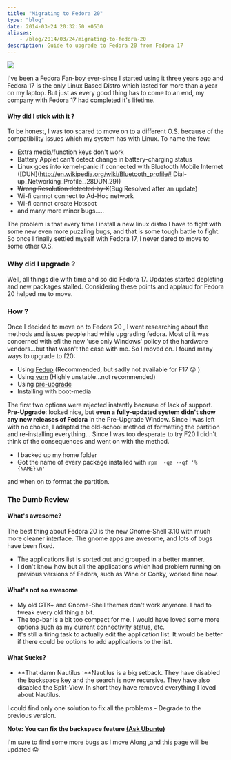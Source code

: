 ```yaml
---
title: "Migrating to Fedora 20"
type: "blog"
date: 2014-03-24 20:32:50 +0530
aliases:
    - /blog/2014/03/24/migrating-to-fedora-20
description: Guide to upgrade to Fedora 20 from Fedora 17
---
```

![](https://lh3.googleusercontent.com/uqGbIS_J6m_AloaEhWeG0IZ6G4iWSYBUDMJ8kX3aRRxLHhiruma365lgbRW877VHiSbMP1ivNISekZl1aUQGw13Z6SIcZEJ2nqp_Lt-I0UuPfmiypBz7iM8m3vvWD9ijUSB8u0Fa4IbJaXgQdlGCjAP1hBVvPcfVvDgQ4--LvLl18fOLV-5vk-l4zPU4calXUlOaNDGw_dCPLM0RO42YllDiAN669vFCR1g9PIftUhKCE271lXeOZmo4hp_AICCQNppWpQS-mD7I8zYx_BAqvTPdwhPzkHYG-ZU33Jz2N3-uqEGpefU7QaklxXVpBG3-_VmOmwXUNBhOa0LHUVpcTa4JA_lz2D5AcwhwAGMyEbjaTAAOjI2zxrg9wuF6R8nitmQREcfs4R1I5DwLjuOlHLYdgWLHx_AHSd-aB4Lp6Slx29vUvVtgD6MIMQUB_sH60bvT81LM-OTlQbO35yyHXI5ETyePfzcSeblRUN96Ecu3D67xMLdujDfje3t8_7gQkC5IcUpfgYVOukd_bi6kgqMaF2c5_KXD1tpt7PhbnZ9N7hQ8W1uveUdurWZik1NcFs7hMMmJgZjf-0eSqo56vX12_k4D391EAxe1L6hSE9UHzmYFKSZj_FDtD_Q97yg5hn2CC6exVqQZSnVRqkKPXO1vvQRnZFHpvhGapvPIgg=w200-h100-no)


I've been a Fedora Fan-boy ever-since I started using it three years ago and Fedora 17 is the only Linux Based Distro which lasted for more than a year on my laptop. But just as every good thing has to come to an end, my company with Fedora 17 had completed it's lifetime. <!--more-->

#### Why did I stick with it ?
To be honest, I was too scared to move on to a different O.S. because of the compatibility issues which my system has with Linux. To name the few:

- Extra media/function keys don't work
- Battery Applet can't detect change in battery-charging status
- Linux goes into kernel-panic if connected with Bluetooth Mobile Internet ([DUN](http://en.wikipedia.org/wiki/Bluetooth_profile# Dial-up_Networking_Profile_.28DUN.29))
- ~~Wrong Resolution detected by X~~(Bug Resolved after an update)
- Wi-fi cannot connect to Ad-Hoc network
- Wi-fi cannot create Hotspot
- and many more minor bugs.....

The problem is that every time I install a new linux distro I have to fight with some new even more puzzling bugs, and that is some tough battle to fight. So once I finally settled myself with Fedora 17, I never dared to move to some other O.S.
### Why did I upgrade ?
Well, all things die with time and so did Fedora 17. Updates started depleting and new packages stalled. Considering these points and applaud for Fedora 20 helped me to move.
### How ?
Once I decided to move on to Fedora 20 , I went researching about the methods and issues people had while upgrading fedora. Most of it was concerned with efi the new 'use only Windows' policy of the hardware vendors...but that wasn't the case with me. So I moved on.
I found many ways to upgrade to f20:

- Using [Fedup](http://fedoraproject.org/wiki/FedUp) (Recommended, but sadly not available for F17 :disappointed: )
- Using [yum](http://fedoraproject.org/wiki/Upgrading_Fedora_using_yum) (Highly unstable...not recommended)
- Using [pre-upgrade](https://fedoraproject.org/wiki/How_to_use_PreUpgrade)
- Installing with boot-media

The first two options were rejected instantly because of lack of support.
**Pre-Upgrade**: looked nice, but **even a fully-updated system didn't show any new releases of Fedora** in the Pre-Upgrade Window.
Since I was left with no choice, I adapted the old-school method of formatting the partition and re-installing everything...
Since I was too desperate to try F20 I didn't think of the consequences and went on with the method.

- I backed up my home folder
- Got the name of every package installed with `rpm  -qa --qf '%{NAME}\n'`


and when on to format the partition.
### The Dumb Review
#### What's awesome?
The best thing about Fedora 20 is the new Gnome-Shell 3.10 with much more cleaner interface. The gnome apps are awesome, and lots of bugs have been fixed.
- The applications list is sorted out and grouped in a better manner.
- I don't know how but all the applications which had problem running on previous versions of Fedora, such as Wine or Conky, worked fine now.



#### What's not so awesome

- My old GTK+ and Gnome-Shell themes don't work anymore. I had to tweak every old thing a bit.
- The top-bar is a bit too compact for me. I would have loved some more options such as my current connectivity status, etc.
- It's still a tiring task to actually edit the application list. It would be better if there could be options to add applications to the list.



#### What Sucks?

- **That damn Nautilus :**Nautilus is a big setback. They have disabled the backspace key and the search is now recursive. They have also disabled the Split-View. In short they have removed everything I loved about Nautilus.

I could find only one solution to fix all the problems - Degrade to the previous version.

**Note: You can fix the backspace feature [(Ask Ubuntu)](http://askubuntu.com/questions/289535/bring-back-backspace-keyboard-shortcuts-on-nautilus-and-thunar")**

I'm sure to find some more bugs as I move Along ,and this page will be updated :stuck_out_tongue:
